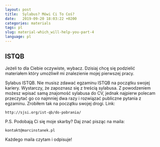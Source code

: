 ```yaml
---
layout: post
title:  Sylabus? Mówi Ci To Coś?
date:   2019-09-20 18:03:22 +0200
categories: materials
tags: pl
slug: material-which_will-help-you-part-4
language: pl
---
```


## ISTQB

Jeżeli to dla Ciebie oczywiste, wybacz. Dzisiaj chcę się podzielić materiałem który umożliwił mi znalezienie mojej pierwszej pracy.

Sylabus ISTQB. Nie musisz zdawać egzaminu ISTQB na początku swojej kariery. Wystarczy, że zapoznasz się z treścią sylabusa. Z powodzeniem możesz wpisać samą znajomość sylabusa do CV, jednak najpierw polecam przeczytać go co najmniej dwa razy i rozwiązać publiczne pytania z egzaminu. Zrobiłem tak na początku swojej drogi.
Link:

    http://sjsi.org/ist-qb/do-pobrania/

P.S. Podobają Ci się moje skarby? Daj znać pisząc na maila:

    kontakt@marcinstanek.pl

Każdego maila czytam i odpisuje!
